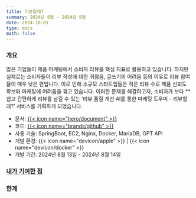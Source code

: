 ```yaml
---
title: 리뷰할래?
summary: 2024년 8월 - 2024년 8월
date: 2024-10-01
type: docs
math: false
---
```


### 개요

많은 기업들이 제품 마케팅에서 소비자 리뷰를 핵심 지표로 활용하고 있습니다.
하지만 실제로는 소비자들이 리뷰 작성에 대한 귀찮음, 글쓰기의 어려움 등의 이유로 리뷰 참여율이 매우 낮은 편입니다.
이로 인해 소규모 스타트업들은 적은 리뷰 수로 제품 신뢰도 확보와 마케팅에 어려움을 겪고 있습니다.
이러한 문제를 해결하고자, 소비자가 보다 **쉽고 간편하게 리뷰를 남길 수 있는 ‘리뷰 품질 개선 AI를 통한 마케팅 도우미 - 리뷰할래?’ 서비스를 기획하게 되었습니다.

- 문서: [{{< icon name="hero/document" >}}](리뷰할래.pdf)
- 코드: [{{< icon name="brands/github" >}}](https://github.com/merge-halle) 
- 사용 기술: SpringBoot, EC2, Nginx, Docker, MariaDB, GPT API
- 개발 환경: {{< icon name="devicon/apple" >}} | {{< icon name="devicon/docker" >}}
- 개발 기간: 2024년 8월 13일 - 2024년 8월 14일

### <u>내가 기여한 점</u>


### 한계
